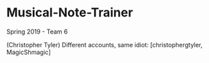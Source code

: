 # Musical-Note-Trainer
Spring 2019 - Team 6


(Christopher Tyler) Different accounts, same idiot: [christophergtyler, MagicShmagic]
